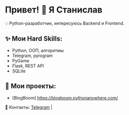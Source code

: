 # Привет! 👋 Я Станислав  
💡 Python-разработчик, интересуюсь Backend и Frontend.

## ✨ Мои Hard Skills:
- Python, ООП, алгоритмы  
- Telegram, pyrogram  
- PyGame  
- Flask, REST API  
- SQLite  

## 📌 Мои проекты:
- [BlogBoom] https://blogboom.pythonanywhere.com/ 

💬 Контакты: [Telegram](https://t.me/wwwniks) | 
